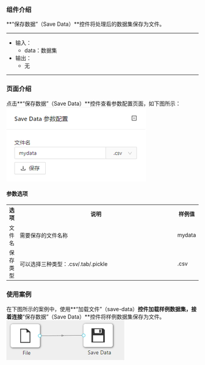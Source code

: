 ### 组件介绍
**“保存数据”（Save Data）**控件将处理后的数据集保存为文件。

<hr/>

- 输入：
  - data：数据集
- 输出：
  - 无

<hr/>


### 页面介绍
点击**“保存数据”（Save Data）**控件查看参数配置页面，如下图所示：  
[ ![](/img/aistudio/io/save-data/param.png) ](/img/aistudio/io/save-data/param.png)

#### 参数选项
<table>
  <tr>
    <th>选项</th>
    <th width="650">说明</th>
    <th>样例值</th>
  </tr>
  <tr>
      <td>文件名</td> 
      <td>
      需要保存的文件名称
      </td> 
      <td>mydata</td>
  </tr>
  <tr>
      <td>保存类型</td>    
      <td>
      可以选择三种类型：.csv/.tab/.pickle
      </td> 
      <td>.csv</td>
  </tr>
</table>

### 使用案例
在下图所示的案例中，使用**“加载文件”（save-data）**控件加载样例数据集，接着连接**“保存数据”（Save Data）**控件将样例数据集保存为文件。  
[ ![](/img/aistudio/io/save-data/workflow.png) ](/img/aistudio/io/save-data/workflow.png)
